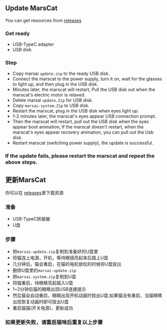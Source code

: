 ## Update MarsCat
You can get resources from [releases](https://github.com/elephantrobotics/MarsCat_Update/releases)
### Get ready
- USB-TypeC adapter
- USB disk

### Step
- Copy marsai `update.zip` to the ready USB disk.
- Connect the marscat to the power supply, turn it on, wait for the glasses to light up, and then plug in the USB disk.
- Minutes later, the marscat will restart, Pull the USB disk out when the marscat's electric motor is relaxed.
- Delete marsai `update.Zip` for USB disk.
- Copy `marsai-system.Zip` to USB disk.
- Restart the marscat, plug in the USB disk when eyes light up.
- 1-2 minutes later, the marscat's eyes appear USB connection prompt.
- Then the marscat will restart, pull out the USB disk when the eyes appear boot animation; If the marscat doesn't restart, when the marscat's eyes appear recovery animation, you can pull out the Usb disk.
- Restart marscat (switching power supply), the update is successful.


### If the update fails, please restart the marscat and repeat the above steps.



## 更新MarsCat
你可以在 [releases](https://github.com/elephantrobotics/MarsCat_Update/releases)里下载资源

### 准备
- USB-TypeC转接器
- U盘

### 步骤
- 把`marsai-update.zip`复制到准备好的U盘里
- 将猫连上电源，开机，等待眼镜亮起来后插上U盘
- 几分钟后，猫会重启，在猫的电机放松的时候将U盘拔出
- 删除U盘里的`marsai-update.zip`
- 把`marsai-system.zip`复制到U盘
- 将猫重启，待眼睛亮起插入U盘
- 1~2分钟后猫的眼睛出现USB连接提示
- 然后猫会自动重启，眼睛出现开机动画时拔出U盘,如果猫没有重启，当猫眼睛出现恢复动画时即可拔出U盘
- 重启猫猫(开关电源)，更新成功


### 如果更新失败，请重启猫咪后重复以上步骤


